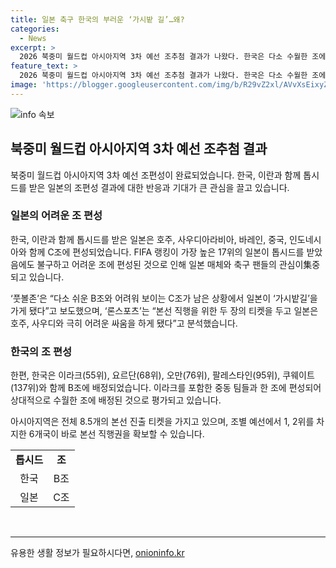 ```yaml
---
title: 일본 축구 한국의 부러운 ‘가시밭 길’…왜?
categories:
  - News
excerpt: >
  2026 북중미 월드컵 아시아지역 3차 예선 조추첨 결과가 나왔다. 한국은 다소 수월한 조에 속해 중동 복병들과 경쟁하게 되었고, 일본은 톱시드를 받았지만 어려운 조에 편성되면서 어려움이 예상된다. 일본 매체는 일본이 가시밭길을 가야 한다고 보도하며 일본의 어려운 상황을 강조했다. 이중 조별 1, 2위를 차지한 6개국은 본선에 직행하게 된다. (총 147자)
feature_text: >
  2026 북중미 월드컵 아시아지역 3차 예선 조추첨 결과가 나왔다. 한국은 다소 수월한 조에 속해 중동 복병들과 경쟁하게 되었고, 일본은 톱시드를 받았지만 어려운 조에 편성되면서 어려움이 예상된다. 일본 매체는 일본이 가시밭길을 가야 한다고 보도하며 일본의 어려운 상황을 강조했다. 이중 조별 1, 2위를 차지한 6개국은 본선에 직행하게 된다. (총 147자)
image: 'https://blogger.googleusercontent.com/img/b/R29vZ2xl/AVvXsEixyZcFfHzMRdzZMjFBmAUKJYCLCGyLL1o632UiGVXcaFdKo_bkvkuCioo0uUKlGfBVcT3P84aROyZIXSBEx3Aw5nCQ3pTgDom1WDC4m8eifvWiAmWEEVb4x6G_l8C0QH225ldMjyaFvpxGEBGNO37VmDTDMHGhJPq73UglMfDca1-0aw/s1600/blogspot.png'
---
```


<p><img src="https://blogger.googleusercontent.com/img/b/R29vZ2xl/AVvXsEixyZcFfHzMRdzZMjFBmAUKJYCLCGyLL1o632UiGVXcaFdKo_bkvkuCioo0uUKlGfBVcT3P84aROyZIXSBEx3Aw5nCQ3pTgDom1WDC4m8eifvWiAmWEEVb4x6G_l8C0QH225ldMjyaFvpxGEBGNO37VmDTDMHGhJPq73UglMfDca1-0aw/s1600/blogspot.png" alt="info 속보" /></p>

<h2 data-ke-size="size26">북중미 월드컵 아시아지역 3차 예선 조추첨 결과</h2>

<p data-ke-size="size16">북중미 월드컵 아시아지역 3차 예선 조편성이 완료되었습니다. 한국, 이란과 함께 톱시드를 받은 일본의 조편성 결과에 대한 반응과 기대가 큰 관심을 끌고 있습니다.</p>

<h3>일본의 어려운 조 편성</h3>

<p data-ke-size="size16">한국, 이란과 함께 톱시드를 받은 일본은 호주, 사우디아라비아, 바레인, 중국, 인도네시아와 함께 C조에 편성되었습니다. FIFA 랭킹이 가장 높은 17위의 일본이 톱시드를 받았음에도 불구하고 어려운 조에 편성된 것으로 인해 일본 매체와 축구 팬들의 관심이集중되고 있습니다.</p>

<p data-ke-size="size16">‘풋볼존’은 “다소 쉬운 B조와 어려워 보이는 C조가 남은 상황에서 일본이 ‘가시밭길’을 가게 됐다”고 보도했으며, ‘론스포츠’는 “본선 직행을 위한 두 장의 티켓을 두고 일본은 호주, 사우디와 극히 어려운 싸움을 하게 됐다”고 분석했습니다.</p>

<h3>한국의 조 편성</h3>

<p data-ke-size="size16">한편, 한국은 이라크(55위), 요르단(68위), 오만(76위), 팔레스타인(95위), 쿠웨이트(137위)와 함께 B조에 배정되었습니다. 이라크를 포함한 중동 팀들과 한 조에 편성되어 상대적으로 수월한 조에 배정된 것으로 평가되고 있습니다.</p>

<p data-ke-size="size16">아시아지역은 전체 8.5개의 본선 진출 티켓을 가지고 있으며, 조별 예선에서 1, 2위를 차지한 6개국이 바로 본선 직행권을 확보할 수 있습니다.</p>

<table>
    <tr>
        <td style="text-align: center; height: 17px;"><b>톱시드</b></td>
        <td style="text-align: center; height: 17px;"><b>조</b></td>
    </tr>
    <tr>
        <td style="text-align: center; height: 17px;">한국</td>
        <td style="text-align: center; height: 17px;">B조</td>
    </tr>
    <tr>
        <td style="text-align: center; height: 17px;">일본</td>
        <td style="text-align: center; height: 17px;">C조</td>
    </tr>
</table>

<p data-ke-size="size16">&nbsp;</p>

<p><hr></p>
유용한 생활 정보가 필요하시다면, <a href="https://onioninfo.kr" rel="dofollow">onioninfo.kr</a>


